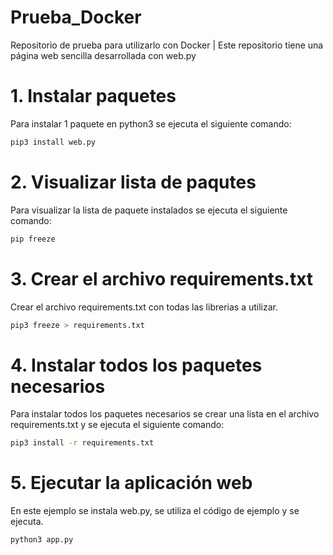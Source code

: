 # Prueba_Docker

Repositorio de prueba para utilizarlo con Docker | Este repositorio tiene una página web sencilla desarrollada con web.py

# 1. Instalar paquetes
Para instalar 1 paquete en python3 se ejecuta el siguiente comando:

````bash
pip3 install web.py
````

# 2. Visualizar lista de paqutes
Para visualizar la lista de paquete instalados se ejecuta el siguiente comando:

````bash
pip freeze
````

# 3. Crear el archivo requirements.txt
Crear el archivo requirements.txt con todas las librerias a utilizar.

````bash
pip3 freeze > requirements.txt
````

# 4. Instalar todos los paquetes necesarios
Para instalar todos los paquetes necesarios se crear una lista en el archivo requirements.txt y se ejecuta el siguiente comando:

````bash
pip3 install -r requirements.txt
````

# 5. Ejecutar la aplicación web
En este ejemplo se instala web.py, se utiliza el código de ejemplo y se ejecuta.

````bash
python3 app.py
````
